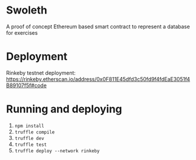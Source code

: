 # Swoleth
A proof of concept Ethereum based smart contract to represent a database for exercises

# Deployment
Rinkeby testnet deployment: https://rinkeby.etherscan.io/address/0x0F811E45dfd3c50fd9f4fdEaE3051f4B89107f5f#code

# Running and deploying

1. `npm install`
2. `truffle compile`
3. `truffle dev`
4. `truffle test`
5. `truffle deploy --network rinkeby`
